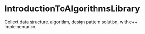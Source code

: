 # IntroductionToAlgorithmsLibrary
Collect data structure, algorithm, design pattern solution, with c++ implementation.
